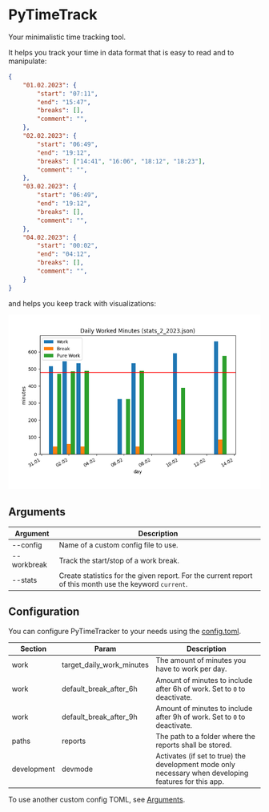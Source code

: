 # PyTimeTrack
Your minimalistic time tracking tool.

It helps you track your time in data format that is easy to read and to manipulate:

```json
{
    "01.02.2023": {
        "start": "07:11",
        "end": "15:47",
        "breaks": [],
        "comment": "",
    },
    "02.02.2023": {
        "start": "06:49",
        "end": "19:12",
        "breaks": ["14:41", "16:06", "18:12", "18:23"],
        "comment": "",
    },
    "03.02.2023": {
        "start": "06:49",
        "end": "19:12",
        "breaks": [],
        "comment": "",
    },
    "04.02.2023": {
        "start": "00:02",
        "end": "04:12",
        "breaks": [],
        "comment": "",
    }
}
```

and helps you keep track with visualizations:

![example_stats.png](images/example_stats.png)

## Arguments

| Argument | Description |
| -------- | ----------- |
| --config | Name of a custom config file to use. |
| --workbreak | Track the start/stop of a work break. |
| --stats | Create statistics for the given report. For the current report of this month use the keyword `current`. |

## Configuration
You can configure PyTimeTracker to your needs using the [config.toml](./config.toml).

| Section | Param | Description |
| ------- | ----- | ----------- |
| work | target_daily_work_minutes | The amount of minutes you have to work per day. |
| work | default_break_after_6h | Amount of minutes to include after 6h of work. Set to `0` to deactivate. |
| work | default_break_after_9h | Amount of minutes to include after 9h of work.  Set to `0` to deactivate.|
| paths | reports | The path to a folder where the reports shall be stored. |
| development | devmode | Activates (if set to true) the development mode only necessary when developing features for this app. |

To use another custom config TOML, see [Arguments](#arguments).
